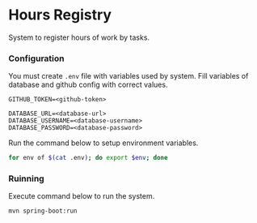 # Hours Registry

System to register hours of work by tasks.

### Configuration

You must create `.env` file with variables used by system. Fill variables of database and github config with correct values.

```
GITHUB_TOKEN=<github-token>

DATABASE_URL=<database-url>
DATABASE_USERNAME=<database-username>
DATABASE_PASSWORD=<database-password>
```

Run the command below to setup environment variables.

```bash
for env of $(cat .env); do export $env; done
```

### Ruinning

Execute command below to run the system.

```bash
mvn spring-boot:run
```